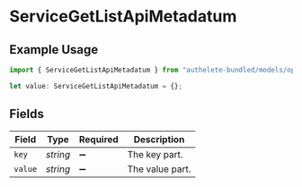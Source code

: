 # ServiceGetListApiMetadatum

## Example Usage

```typescript
import { ServiceGetListApiMetadatum } from "authelete-bundled/models/operations";

let value: ServiceGetListApiMetadatum = {};
```

## Fields

| Field              | Type               | Required           | Description        |
| ------------------ | ------------------ | ------------------ | ------------------ |
| `key`              | *string*           | :heavy_minus_sign: | The key part.      |
| `value`            | *string*           | :heavy_minus_sign: | The value part.    |